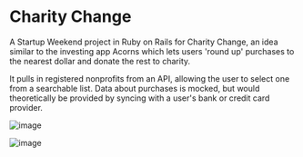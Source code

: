 # Charity Change
A Startup Weekend project in Ruby on Rails for Charity Change, an idea similar to the investing app Acorns which lets users 'round up' purchases to the nearest dollar and donate the rest to charity.

It pulls in registered nonprofits from an API, allowing the user to select one from a searchable list. Data about purchases is mocked, but would theoretically be provided by syncing with a user's bank or credit card provider.

![image](https://cloud.githubusercontent.com/assets/4480480/26383253/4d6ffeec-3ff7-11e7-940f-edbf39785975.png)

![image](https://cloud.githubusercontent.com/assets/4480480/26383269/72c19156-3ff7-11e7-8c40-eb2733fe664b.png)

